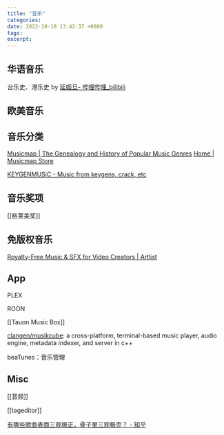 ```yaml
---
title: "音乐"
categories: 
date: 2022-10-18 13:42:37 +0800
tags: 
excerpt: 
---
```



## 华语音乐

台乐史、港乐史 by [延姬旦- 哔哩哔哩_bilibili](https://space.bilibili.com/1235351297)

## 欧美音乐




## 音乐分类

[Musicmap | The Genealogy and History of Popular Music Genres](https://musicmap.info/#)
[Home | Musicmap Store](https://www.store.musicmap.info/)

[KEYGENMUSiC - Music from keygens, crack, etc](http://keygenmusic.net)

## 音乐奖项

[[格莱美奖]]

## 免版权音乐

[Royalty-Free Music & SFX for Video Creators | Artlist](https://artlist.io/)

## App

PLEX

ROON

[[Tauon Music Box]]

[clangen/musikcube](https://github.com/clangen/musikcube): a cross-platform, terminal-based music player, audio engine, metadata indexer, and server in c++

beaTunes：音乐管理

## Misc

[[音频]]

[[tageditor]]


[有哪些歌曲表面三观极正，骨子里三观极歪？ - 知乎](https://www.zhihu.com/question/33577087/answer/57438164)


